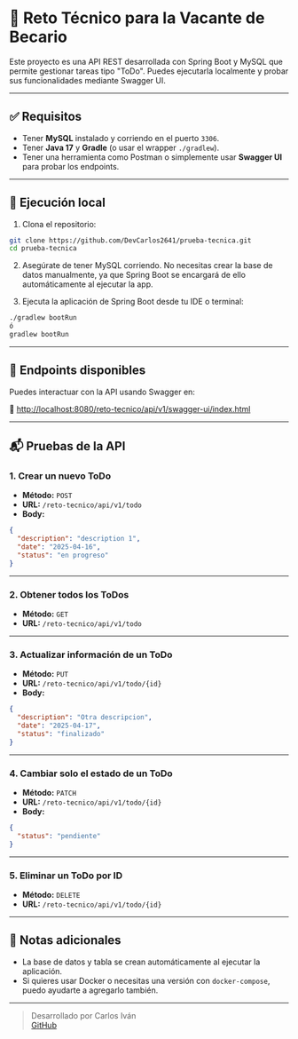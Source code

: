 # 📝 Reto Técnico para la Vacante de Becario

Este proyecto es una API REST desarrollada con Spring Boot y MySQL que permite gestionar tareas tipo "ToDo". Puedes ejecutarla localmente y probar sus funcionalidades mediante Swagger UI.

---

## ✅ Requisitos

- Tener **MySQL** instalado y corriendo en el puerto `3306`.
- Tener **Java 17** y **Gradle** (o usar el wrapper `./gradlew`).
- Tener una herramienta como Postman o simplemente usar **Swagger UI** para probar los endpoints.

---

## 🚀 Ejecución local

1. Clona el repositorio:

```bash
git clone https://github.com/DevCarlos2641/prueba-tecnica.git
cd prueba-tecnica
```

2. Asegúrate de tener MySQL corriendo. No necesitas crear la base de datos manualmente, ya que Spring Boot se encargará de ello automáticamente al ejecutar la app.

3. Ejecuta la aplicación de Spring Boot desde tu IDE o terminal:

```bash
./gradlew bootRun
ó
gradlew bootRun
```

---

## 📄 Endpoints disponibles

Puedes interactuar con la API usando Swagger en:

🔗 [http://localhost:8080/reto-tecnico/api/v1/swagger-ui/index.html](http://localhost:8080/reto-tecnico/api/v1/swagger-ui/index.html)

---

## 📬 Pruebas de la API

### 1. Crear un nuevo ToDo

- **Método:** `POST`  
- **URL:** `/reto-tecnico/api/v1/todo`  
- **Body:**

```json
{
  "description": "description 1",
  "date": "2025-04-16",
  "status": "en progreso"
}
```

---

### 2. Obtener todos los ToDos

- **Método:** `GET`  
- **URL:** `/reto-tecnico/api/v1/todo`

---

### 3. Actualizar información de un ToDo

- **Método:** `PUT`  
- **URL:** `/reto-tecnico/api/v1/todo/{id}`  
- **Body:**

```json
{
  "description": "Otra descripcion",
  "date": "2025-04-17",
  "status": "finalizado"
}
```

---

### 4. Cambiar solo el estado de un ToDo

- **Método:** `PATCH`  
- **URL:** `/reto-tecnico/api/v1/todo/{id}`  
- **Body:**

```json
{
  "status": "pendiente"
}
```

---

### 5. Eliminar un ToDo por ID

- **Método:** `DELETE`  
- **URL:** `/reto-tecnico/api/v1/todo/{id}`

---

## 🧾 Notas adicionales

- La base de datos y tabla se crean automáticamente al ejecutar la aplicación.
- Si quieres usar Docker o necesitas una versión con `docker-compose`, puedo ayudarte a agregarlo también.

---

> Desarrollado por Carlos Iván  
> [GitHub](https://github.com/DevCarlos2641)
